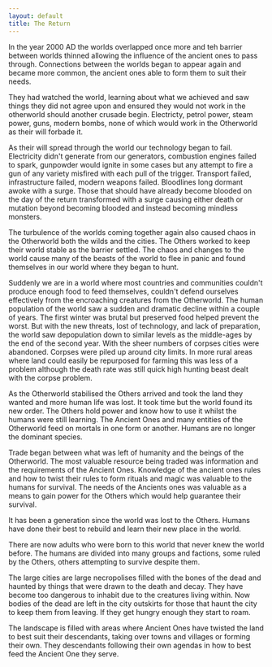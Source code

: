 ```yaml
---
layout: default
title: The Return
---
```

In the year 2000 AD the worlds overlapped once more and teh barrier between worlds thinned allowing the influence of the ancient ones to pass through. Connections between the worlds began to appear again and became more common, the ancient ones able to form them to suit their needs.

They had watched the world, learning about what we achieved and saw things they did not agree upon and ensured they would not work in the otherworld should another crusade begin. Electricty, petrol power, steam power, guns, modern bombs, none of which would work in the Otherworld as their will forbade it.

As their will spread through the world our technology began to fail. Electricity didn't generate from our generators, combustion engines failed to spark, gunpowder would ignite in some cases but any attempt to fire a gun of any variety misfired with each pull of the trigger. Transport failed, infrastructure failed, modern weapons failed. Bloodlines long dormant awoke with a surge. Those that should have already become blooded on the day of the return transformed with a surge causing either death or mutation beyond becoming blooded and instead becoming mindless monsters.

The turbulence of the worlds coming together again also caused chaos in the Otherworld both the wilds and the cities. The Others worked to keep their world stable as the barrier settled. The chaos and changes to the world cause many of the beasts of the world to flee in panic and found themselves in our world where they began to hunt.

Suddenly we are in a world where most countries and communities couldn't produce enough food to feed themselves, couldn't defend ourselves effectively from the encroaching creatures from the Otherworld. The human population of the world saw a sudden and dramatic decline within a couple of years. The first winter was brutal but preserved food helped prevent the worst. But with the new threats, lost of technology, and lack of preparation, the world saw depopulation down to similar levels as the middle-ages by the end of the second year. With the sheer numbers of corpses cities were abandoned. Corpses were piled up around city limits. In more rural areas where land could easily be repurposed for farming this was less of a problem although the death rate was still quick high hunting beast dealt with the corpse problem.

As the Otherworld stabilised the Others arrived and took the land they wanted and more human life was lost. It took time but the world found its new order. The Others hold power and know how to use it whilst the humans were still learning. The Ancient Ones and many entities of the Otherworld feed on mortals in one form or another. Humans are no longer the dominant species.

Trade began between what was left of humanity and the beings of the Otherworld. The most valuable resource being traded was information and the requirements of the Ancient Ones. Knowledge of the ancient ones rules and how to twist their rules to form rituals and magic was valuable to the humans for survival. The needs of the Ancients ones was valuable as a means to gain power for the Others which would help guarantee their survival.

It has been a generation since the world was lost to the Others. Humans have done their best to rebuild and learn their new place in the world.

There are now adults who were born to this world that never knew the world before. The humans are divided into many groups and factions, some ruled by the Others, others attempting to survive despite them.

The large cities are large necropolises filled with the bones of the dead and haunted by things that were drawn to the death and decay. They have become too dangerous to inhabit due to the creatures living within. Now bodies of the dead are left in the city outskirts for those that haunt the city to keep them from leaving. If they get hungry enough they start to roam.

The landscape is filled with areas where Ancient Ones have twisted the land to best suit their descendants, taking over towns and villages or forming their own. They descendants following their own agendas in how to best feed the Ancient One they serve.